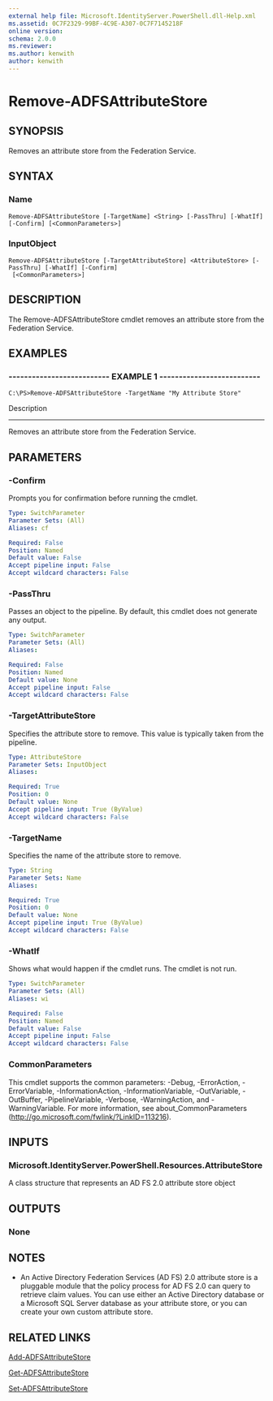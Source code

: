 ```yaml
---
external help file: Microsoft.IdentityServer.PowerShell.dll-Help.xml
ms.assetid: 0C7F2329-99BF-4C9E-A307-0C7F7145218F
online version: 
schema: 2.0.0
ms.reviewer:
ms.author: kenwith
author: kenwith
---
```


# Remove-ADFSAttributeStore

## SYNOPSIS
Removes an attribute store from the Federation Service.

## SYNTAX

### Name
```
Remove-ADFSAttributeStore [-TargetName] <String> [-PassThru] [-WhatIf] [-Confirm] [<CommonParameters>]
```

### InputObject
```
Remove-ADFSAttributeStore [-TargetAttributeStore] <AttributeStore> [-PassThru] [-WhatIf] [-Confirm]
 [<CommonParameters>]
```

## DESCRIPTION
The Remove-ADFSAttributeStore cmdlet removes an attribute store from the Federation Service.

## EXAMPLES

### -------------------------- EXAMPLE 1 --------------------------
```
C:\PS>Remove-ADFSAttributeStore -TargetName "My Attribute Store"
```

Description

-----------

Removes an attribute store from the Federation Service.

## PARAMETERS

### -Confirm
Prompts you for confirmation before running the cmdlet.

```yaml
Type: SwitchParameter
Parameter Sets: (All)
Aliases: cf

Required: False
Position: Named
Default value: False
Accept pipeline input: False
Accept wildcard characters: False
```

### -PassThru
Passes an object to the pipeline.
By default, this cmdlet does not generate any output.

```yaml
Type: SwitchParameter
Parameter Sets: (All)
Aliases: 

Required: False
Position: Named
Default value: None
Accept pipeline input: False
Accept wildcard characters: False
```

### -TargetAttributeStore
Specifies the attribute store to remove.
This value is typically taken from the pipeline.

```yaml
Type: AttributeStore
Parameter Sets: InputObject
Aliases: 

Required: True
Position: 0
Default value: None
Accept pipeline input: True (ByValue)
Accept wildcard characters: False
```

### -TargetName
Specifies the name of the attribute store to remove.

```yaml
Type: String
Parameter Sets: Name
Aliases: 

Required: True
Position: 0
Default value: None
Accept pipeline input: True (ByValue)
Accept wildcard characters: False
```

### -WhatIf
Shows what would happen if the cmdlet runs.
The cmdlet is not run.

```yaml
Type: SwitchParameter
Parameter Sets: (All)
Aliases: wi

Required: False
Position: Named
Default value: False
Accept pipeline input: False
Accept wildcard characters: False
```

### CommonParameters
This cmdlet supports the common parameters: -Debug, -ErrorAction, -ErrorVariable, -InformationAction, -InformationVariable, -OutVariable, -OutBuffer, -PipelineVariable, -Verbose, -WarningAction, and -WarningVariable. For more information, see about_CommonParameters (http://go.microsoft.com/fwlink/?LinkID=113216).

## INPUTS

### Microsoft.IdentityServer.PowerShell.Resources.AttributeStore
A class structure that represents an AD FS 2.0 attribute store object

## OUTPUTS

### None

## NOTES
* An Active Directory Federation Services (AD FS) 2.0 attribute store is a pluggable module that the policy process for AD FS 2.0 can query to retrieve claim values. You can use either an Active Directory database or a Microsoft SQL Server database as your attribute store, or you can create your own custom attribute store.

## RELATED LINKS

[Add-ADFSAttributeStore](./Add-ADFSAttributeStore.md)

[Get-ADFSAttributeStore](./Get-ADFSAttributeStore.md)

[Set-ADFSAttributeStore](./Set-ADFSAttributeStore.md)

